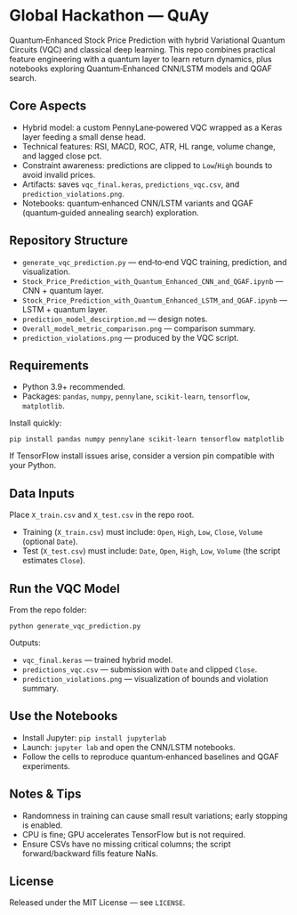 # Global Hackathon — QuAy

Quantum‑Enhanced Stock Price Prediction with hybrid Variational Quantum Circuits (VQC) and classical deep learning. This repo combines practical feature engineering with a quantum layer to learn return dynamics, plus notebooks exploring Quantum‑Enhanced CNN/LSTM models and QGAF search.

## Core Aspects
- Hybrid model: a custom PennyLane‑powered VQC wrapped as a Keras layer feeding a small dense head.
- Technical features: RSI, MACD, ROC, ATR, HL range, volume change, and lagged close pct.
- Constraint awareness: predictions are clipped to `Low`/`High` bounds to avoid invalid prices.
- Artifacts: saves `vqc_final.keras`, `predictions_vqc.csv`, and `prediction_violations.png`.
- Notebooks: quantum‑enhanced CNN/LSTM variants and QGAF (quantum‑guided annealing search) exploration.

## Repository Structure
- `generate_vqc_prediction.py` — end‑to‑end VQC training, prediction, and visualization.
- `Stock_Price_Prediction_with_Quantum_Enhanced_CNN_and_QGAF.ipynb` — CNN + quantum layer.
- `Stock_Price_Prediction_with_Quantum_Enhanced_LSTM_and_QGAF.ipynb` — LSTM + quantum layer.
- `prediction_model_descirption.md` — design notes.
- `Overall_model_metric_comparison.png` — comparison summary.
- `prediction_violations.png` — produced by the VQC script.

## Requirements
- Python 3.9+ recommended.
- Packages: `pandas`, `numpy`, `pennylane`, `scikit-learn`, `tensorflow`, `matplotlib`.

Install quickly:
```
pip install pandas numpy pennylane scikit-learn tensorflow matplotlib
```
If TensorFlow install issues arise, consider a version pin compatible with your Python.

## Data Inputs
Place `X_train.csv` and `X_test.csv` in the repo root.
- Training (`X_train.csv`) must include: `Open`, `High`, `Low`, `Close`, `Volume` (optional `Date`).
- Test (`X_test.csv`) must include: `Date`, `Open`, `High`, `Low`, `Volume` (the script estimates `Close`).

## Run the VQC Model
From the repo folder:
```
python generate_vqc_prediction.py
```
Outputs:
- `vqc_final.keras` — trained hybrid model.
- `predictions_vqc.csv` — submission with `Date` and clipped `Close`.
- `prediction_violations.png` — visualization of bounds and violation summary.

## Use the Notebooks
- Install Jupyter: `pip install jupyterlab`
- Launch: `jupyter lab` and open the CNN/LSTM notebooks.
- Follow the cells to reproduce quantum‑enhanced baselines and QGAF experiments.

## Notes & Tips
- Randomness in training can cause small result variations; early stopping is enabled.
- CPU is fine; GPU accelerates TensorFlow but is not required.
- Ensure CSVs have no missing critical columns; the script forward/backward fills feature NaNs.

## License
Released under the MIT License — see `LICENSE`.
